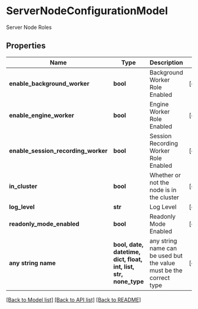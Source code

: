 # ServerNodeConfigurationModel

Server Node Roles

## Properties
Name | Type | Description | Notes
------------ | ------------- | ------------- | -------------
**enable_background_worker** | **bool** | Background Worker Role Enabled | [optional] 
**enable_engine_worker** | **bool** | Engine Worker Role Enabled | [optional] 
**enable_session_recording_worker** | **bool** | Session Recording Worker Role Enabled | [optional] 
**in_cluster** | **bool** | Whether or not the node is in the cluster | [optional] 
**log_level** | **str** | Log Level | [optional] 
**readonly_mode_enabled** | **bool** | Readonly Mode Enabled | [optional] 
**any string name** | **bool, date, datetime, dict, float, int, list, str, none_type** | any string name can be used but the value must be the correct type | [optional]

[[Back to Model list]](../README.md#documentation-for-models) [[Back to API list]](../README.md#documentation-for-api-endpoints) [[Back to README]](../README.md)



